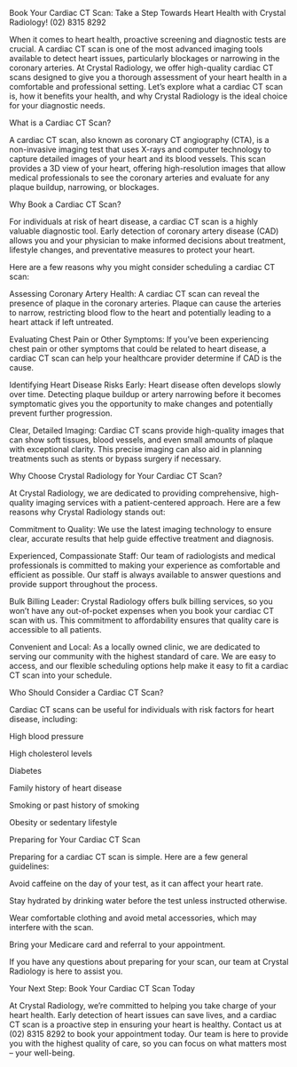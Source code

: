 Book Your Cardiac CT Scan: Take a Step Towards Heart Health with Crystal Radiology! (02) 8315 8292

When it comes to heart health, proactive screening and diagnostic tests are crucial. A cardiac CT scan is one of the most advanced imaging tools available to detect heart issues, particularly blockages or narrowing in the coronary arteries. At Crystal Radiology, we offer high-quality cardiac CT scans designed to give you a thorough assessment of your heart health in a comfortable and professional setting. Let’s explore what a cardiac CT scan is, how it benefits your health, and why Crystal Radiology is the ideal choice for your diagnostic needs.

What is a Cardiac CT Scan?

A cardiac CT scan, also known as coronary CT angiography (CTA), is a non-invasive imaging test that uses X-rays and computer technology to capture detailed images of your heart and its blood vessels. This scan provides a 3D view of your heart, offering high-resolution images that allow medical professionals to see the coronary arteries and evaluate for any plaque buildup, narrowing, or blockages.

Why Book a Cardiac CT Scan?

For individuals at risk of heart disease, a cardiac CT scan is a highly valuable diagnostic tool. Early detection of coronary artery disease (CAD) allows you and your physician to make informed decisions about treatment, lifestyle changes, and preventative measures to protect your heart.

Here are a few reasons why you might consider scheduling a cardiac CT scan:

Assessing Coronary Artery Health: A cardiac CT scan can reveal the presence of plaque in the coronary arteries. Plaque can cause the arteries to narrow, restricting blood flow to the heart and potentially leading to a heart attack if left untreated.

Evaluating Chest Pain or Other Symptoms: If you’ve been experiencing chest pain or other symptoms that could be related to heart disease, a cardiac CT scan can help your healthcare provider determine if CAD is the cause.

Identifying Heart Disease Risks Early: Heart disease often develops slowly over time. Detecting plaque buildup or artery narrowing before it becomes symptomatic gives you the opportunity to make changes and potentially prevent further progression.

Clear, Detailed Imaging: Cardiac CT scans provide high-quality images that can show soft tissues, blood vessels, and even small amounts of plaque with exceptional clarity. This precise imaging can also aid in planning treatments such as stents or bypass surgery if necessary.

Why Choose Crystal Radiology for Your Cardiac CT Scan?

At Crystal Radiology, we are dedicated to providing comprehensive, high-quality imaging services with a patient-centered approach. Here are a few reasons why Crystal Radiology stands out:

Commitment to Quality: We use the latest imaging technology to ensure clear, accurate results that help guide effective treatment and diagnosis.

Experienced, Compassionate Staff: Our team of radiologists and medical professionals is committed to making your experience as comfortable and efficient as possible. Our staff is always available to answer questions and provide support throughout the process.

Bulk Billing Leader: Crystal Radiology offers bulk billing services, so you won’t have any out-of-pocket expenses when you book your cardiac CT scan with us. This commitment to affordability ensures that quality care is accessible to all patients.

Convenient and Local: As a locally owned clinic, we are dedicated to serving our community with the highest standard of care. We are easy to access, and our flexible scheduling options help make it easy to fit a cardiac CT scan into your schedule.

Who Should Consider a Cardiac CT Scan?

Cardiac CT scans can be useful for individuals with risk factors for heart disease, including:

High blood pressure

High cholesterol levels

Diabetes

Family history of heart disease

Smoking or past history of smoking

Obesity or sedentary lifestyle

Preparing for Your Cardiac CT Scan

Preparing for a cardiac CT scan is simple. Here are a few general guidelines:

Avoid caffeine on the day of your test, as it can affect your heart rate.

Stay hydrated by drinking water before the test unless instructed otherwise.

Wear comfortable clothing and avoid metal accessories, which may interfere with the scan.

Bring your Medicare card and referral to your appointment.

If you have any questions about preparing for your scan, our team at Crystal Radiology is here to assist you.

Your Next Step: Book Your Cardiac CT Scan Today

At Crystal Radiology, we’re committed to helping you take charge of your heart health. Early detection of heart issues can save lives, and a cardiac CT scan is a proactive step in ensuring your heart is healthy. Contact us at (02) 8315 8292 to book your appointment today. Our team is here to provide you with the highest quality of care, so you can focus on what matters most – your well-being.
